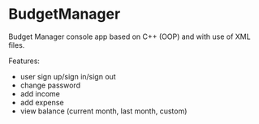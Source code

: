 # BudgetManager

Budget Manager console app based on C++ (OOP) and with use of XML files.

Features:
- user sign up/sign in/sign out
- change password
- add income
- add expense
- view balance (current month, last month, custom)

